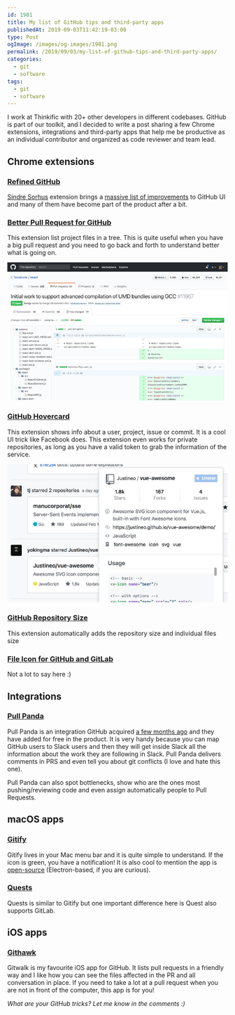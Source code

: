 ```yaml
---
id: 1981
title: My list of GitHub tips and third-party apps
publishedAt: 2019-09-03T11:42:19-03:00
type: Post
ogImage: /images/og-images/1981.png
permalink: /2019/09/03/my-list-of-github-tips-and-third-party-apps/
categories:
  - git
  - software
tags:
  - git
  - software
---
```


I work at Thinkific with 20+ other developers in different codebases. GitHub is part of our toolkit, and I decided to write a post sharing a few Chrome extensions, integrations and third-party apps that help me be productive as an individual contributor and organized as code reviewer and team lead.

## Chrome extensions

### [Refined GitHub](https://chrome.google.com/webstore/detail/refined-github/hlepfoohegkhhmjieoechaddaejaokhf?hl=en)

[Sindre Sorhus](https://sindresorhus.com/) extension brings a <A href="https://github.com/sindresorhus/refined-github#repositories">massive list of improvements</A> to GitHub UI and many of them have become part of the product after a bit.

### [Better Pull Request for GitHub](https://chrome.google.com/webstore/detail/better-pull-request-for-g/nfhdjopbhlggibjlimhdbogflgmbiahc?hl=en)

This extension list project files in a tree. This is quite useful when you have a big pull request and you need to go back and forth to understand better what is going on.

<img src="/wp-content/uploads/2019/09/better-pull-request-for-github.jpg" alt="" className="wp-image-1984" />

### [GitHub Hovercard](https://chrome.google.com/webstore/detail/github-hovercard/mmoahbbnojgkclgceahhakhnccimnplk?hl=en)

This extension shows info about a user, project, issue or commit. It is a cool UI trick like Facebook does. This extension even works for private repositories, as long as you have a valid token to grab the information of the service.

<img src="/wp-content/uploads/2019/09/hover-cards.jpg" alt="" className="wp-image-1986" />

### [GitHub Repository Size](https://chrome.google.com/webstore/detail/github-repository-size/apnjnioapinblneaedefcnopcjepgkci?hl=en)

This extension automatically adds the repository size and individual files size

### [File Icon for GitHub and GitLab](https://chrome.google.com/webstore/detail/file-icon-for-github-and/ficfmibkjjnpogdcfhfokmihanoldbfe)

Not a lot to say here :)

## Integrations

### [Pull Panda](https://pullpanda.com/)

Pull Panda is an integration GitHub acquired [a few months ago](https://pullpanda.com/github) and they have added for free in the product. It is very handy because you can map GitHub users to Slack users and then they will get inside Slack all the information about the work they are following in Slack. Pull Panda delivers comments in PRS and even tell you about git conflicts (I love and hate this one).

Pull Panda can also spot bottlenecks, show who are the ones most pushing/reviewing code and even assign automatically people to Pull Requests.

## macOS apps

### [Gitify](https://www.gitify.io/)

Gitify lives in your Mac menu bar and it is quite simple to understand. If the icon is green, you have a notification! It is also cool to mention the app is <A href="https://github.com/manosim/gitify">open-source</A> (Electron-based, if you are curious).

### [Quests](https://steamclock.com/quests/)

Quests is similar to Gitify but one important difference here is Quest also supports GitLab.

## iOS apps

### [Githawk](http://githawk.com/)

Gitwalk is my favourite iOS app for GitHub. It lists pull requests in a friendly way and I like how you can see the files affected in the PR and all conversation in place. If you need to take a lot at a pull request when you are not in front of the computer, this app is for you!

_What are your GitHub tricks? Let me know in the comments :)_
